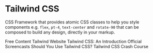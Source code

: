 # Tailwind CSS

CSS Framework that provides atomic CSS classes to help you style components e.g. `flex`, `pt-4`, `text-center` and `rotate-90` that can be composed to build any design, directly in your markup.

<ResourceGroupTitle>Free Content</ResourceGroupTitle>
<BadgeLink colorScheme='blue' badgeText='Official Website' href='https://tailwindcss.com'>Tailwind Website</BadgeLink>
<BadgeLink colorScheme='yellow' badgeText='Read' href='https://www.codemag.com/Article/2105091/Tailwind-CSS-An-Introduction'>Tailwind CSS: An Introduction</BadgeLink>
<BadgeLink badgeText='Watch' href='https://www.youtube.com/c/TailwindLabs/videos'>Official Screencasts</BadgeLink>
<BadgeLink badgeText='Watch' href='https://www.youtube.com/watch?v=hdGsFpZ0J2E'>Should You Use Tailwind CSS?</BadgeLink>
<BadgeLink badgeText='Watch' href='https://www.youtube.com/watch?v=UBOj6rqRUME'>Tailwind CSS Crash Course</BadgeLink>
